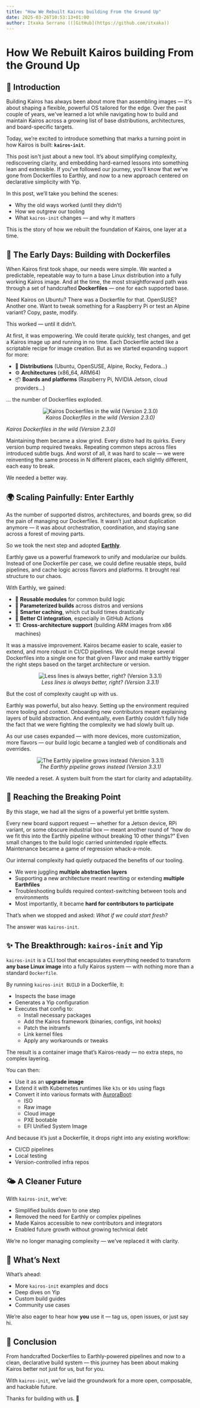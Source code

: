 ```yaml
---
title: "How We Rebuilt Kairos building From the Ground Up"
date: 2025-03-26T10:53:13+01:00
author: Itxaka Serrano (([GitHub](https://github.com/itxaka))
---
```


# How We Rebuilt Kairos building From the Ground Up

## 🧱 Introduction

Building Kairos has always been about more than assembling images — it's about shaping a flexible, powerful OS tailored for the edge. Over the past couple of years, we've learned a lot while navigating how to build and maintain Kairos across a growing list of base distributions, architectures, and board-specific targets.

Today, we’re excited to introduce something that marks a turning point in how Kairos is built: **`kairos-init`**.

This post isn't just about a new tool. It’s about simplifying complexity, rediscovering clarity, and embedding hard-earned lessons into something lean and extensible. If you've followed our journey, you'll know that we've gone from Dockerfiles to Earthly, and now to a new approach centered on declarative simplicity with Yip.

In this post, we’ll take you behind the scenes:
- Why the old ways worked (until they didn’t)
- How we outgrew our tooling
- What `kairos-init` changes — and why it matters

This is the story of how we rebuilt the foundation of Kairos, one layer at a time.

## 🐳 The Early Days: Building with Dockerfiles

When Kairos first took shape, our needs were simple. We wanted a predictable, repeatable way to turn a base Linux distribution into a fully working Kairos image. And at the time, the most straightforward path was through a set of handcrafted **Dockerfiles** — one for each supported base.

Need Kairos on Ubuntu? There was a Dockerfile for that. OpenSUSE? Another one. Want to tweak something for a Raspberry Pi or test an Alpine variant? Copy, paste, modify.

This worked — until it didn’t.

At first, it was empowering. We could iterate quickly, test changes, and get a Kairos image up and running in no time. Each Dockerfile acted like a scriptable recipe for image creation. But as we started expanding support for more:
- 🧱 **Distributions** (Ubuntu, OpenSUSE, Alpine, Rocky, Fedora…)
- ⚙️ **Architectures** (x86_64, ARM64)
- 📦 **Boards and platforms** (Raspberry Pi, NVIDIA Jetson, cloud providers…)

… the number of Dockerfiles exploded.


<p align="center">
  <img src="img_1.png" alt="Kairos Dockerfiles in the wild (Version 2.3.0)">
  <br>
  <em>Kairos Dockerfiles in the wild (Version 2.3.0)</em>
</p>

_Kairos Dockerfiles in the wild (Version 2.3.0)_

Maintaining them became a slow grind. Every distro had its quirks. Every version bump required tweaks. Repeating common steps across files introduced subtle bugs. And worst of all, it was hard to scale — we were reinventing the same process in N different places, each slightly different, each easy to break.

We needed a better way.

## 🌍 Scaling Painfully: Enter Earthly

As the number of supported distros, architectures, and boards grew, so did the pain of managing our Dockerfiles. It wasn’t just about duplication anymore — it was about orchestration, coordination, and staying sane across a forest of moving parts.

So we took the next step and adopted **[Earthly](https://earthly.dev/)**.

Earthly gave us a powerful framework to unify and modularize our builds. Instead of one Dockerfile per case, we could define reusable steps, build pipelines, and cache logic across flavors and platforms. It brought real structure to our chaos.

With Earthly, we gained:
- 🔁 **Reusable modules** for common build logic
- 🧩 **Parameterized builds** across distros and versions
- 🧠 **Smarter caching**, which cut build times drastically
- 🤖 **Better CI integration**, especially in GitHub Actions
- 🏗️ **Cross-architecture support** (building ARM images from x86 machines)

It was a massive improvement. Kairos became easier to scale, easier to extend, and more robust in CI/CD pipelines. We could merge several Dockerfiles into a single one for that given Flavor and make earthly trigger the right steps based on the target architecture or version.

<p align="center">
  <img src="img_2.png" alt="Less lines is always better, right? (Version 3.3.1)">
  <br>
  <em>Less lines is always better, right? (Version 3.3.1)</em>
</p>


But the cost of complexity caught up with us.

Earthly was powerful, but also heavy. Setting up the environment required more tooling and context. Onboarding new contributors meant explaining layers of build abstraction. And eventually, even Earthly couldn’t fully hide the fact that we were fighting the complexity we had slowly built up.

As our use cases expanded — with more devices, more customization, more flavors — our build logic became a tangled web of conditionals and overrides.


<p align="center">
  <img src="img_3.png" alt="The Earthly pipeline grows instead (Version 3.3.1)">
  <br>
  <em>The Earthly pipeline grows instead (Version 3.3.1)</em>
</p>


We needed a reset. A system built from the start for clarity and adaptability.

## 🧨 Reaching the Breaking Point

By this stage, we had all the signs of a powerful yet brittle system.

Every new board support request — whether for a Jetson device, RPi variant, or some obscure industrial box — meant another round of “how do we fit this into the Earthly pipeline without breaking 10 other things?” Even small changes to the build logic carried unintended ripple effects. Maintenance became a game of regression whack-a-mole.

Our internal complexity had quietly outpaced the benefits of our tooling.

- We were juggling **multiple abstraction layers**
- Supporting a new architecture meant rewriting or extending **multiple Earthfiles**
- Troubleshooting builds required context-switching between tools and environments
- Most importantly, it became **hard for contributors to participate**

That’s when we stopped and asked: *What if we could start fresh?*

The answer was `kairos-init`.

## ✨ The Breakthrough: `kairos-init` and Yip

`kairos-init` is a CLI tool that encapsulates everything needed to transform **any base Linux image** into a fully Kairos system — with nothing more than a standard `Dockerfile`.

By running `kairos-init BUILD` in a Dockerfile, it:
- Inspects the base image
- Generates a Yip configuration
- Executes that config to:
  - Install necessary packages
  - Add the Kairos framework (binaries, configs, init hooks)
  - Patch the initramfs
  - Link kernel files
  - Apply any workarounds or tweaks

The result is a container image that’s Kairos-ready — no extra steps, no complex layering.

You can then:
- Use it as an **upgrade image**
- Extend it with Kubernetes runtimes like `k3s` or `k0s` using flags
- Convert it into various formats with [AuroraBoot](https://github.com/kairos-io/AuroraBoot):
  - ISO
  - Raw image
  - Cloud image
  - PXE bootable
  - EFI Unified System Image

And because it’s just a Dockerfile, it drops right into any existing workflow:
- CI/CD pipelines
- Local testing
- Version-controlled infra repos

## 🌤 A Cleaner Future

With `kairos-init`, we’ve:
- Simplified builds down to one step
- Removed the need for Earthly or complex pipelines
- Made Kairos accessible to new contributors and integrators
- Enabled future growth without growing technical debt

We’re no longer managing complexity — we’ve replaced it with clarity.

## 🔭 What’s Next

What’s ahead:
- More `kairos-init` examples and docs
- Deep dives on Yip
- Custom build guides
- Community use cases

We’re also eager to hear how **you** use it — tag us, open issues, or just say hi.

## 🧭 Conclusion

From handcrafted Dockerfiles to Earthly-powered pipelines and now to a clean, declarative build system — this journey has been about making Kairos better not just for us, but for you.

With `kairos-init`, we’ve laid the groundwork for a more open, composable, and hackable future.

Thanks for building with us. 🚀
